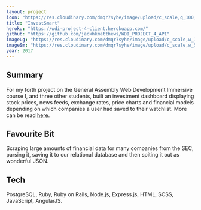 ```yaml
---
layout: project
icon: "https://res.cloudinary.com/dmqr7syhe/image/upload/c_scale,q_100,w_200/v1575488192/jackhkmatthews.com/icons/invest-smart-icon_w0ttea.png"
title: "InvestSmart"
heroku: "https://wdi-project-4-client.herokuapp.com/"
github: "https://github.com/jackhkmatthews/WDI_PROJECT_4_API"
imageLg: "https://res.cloudinary.com/dmqr7syhe/image/upload/c_scale,w_1000/v1575488120/jackhkmatthews.com/images/invest-smart_ubav3c.png"
imageSm: "https://res.cloudinary.com/dmqr7syhe/image/upload/c_scale,w_500/v1575488120/jackhkmatthews.com/images/invest-smart_ubav3c.png"
year: 2017
---
```


## Summary

For my forth project on the General Assembly Web Development Immersive course I, and three other students, built an investment dashboard displaying stock prices, news feeds, exchange rates, price charts and financial models depending on which companies a user had saved to their watchlist. More can be read [here](https://github.com/jackhkmatthews/WDI_PROJECT_4_API).

## Favourite Bit

Scraping large amounts of financial data for many companies from the SEC, parsing it, saving it to our relational database and then spiting it out as wonderful JSON.

## Tech

PostgreSQL, Ruby, Ruby on Rails, Node.js, Express.js, HTML, SCSS, JavaScript, AngularJS.
